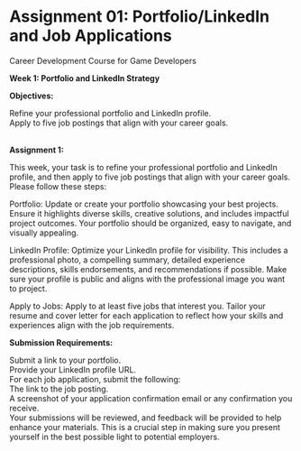 # Assignment 01: Portfolio/LinkedIn and Job Applications

<p>Career Development Course for Game Developers</p>
<p><strong>Week 1: Portfolio and LinkedIn Strategy</strong></p>
<p><strong>Objectives:</strong></p>
<p>Refine your professional portfolio and LinkedIn profile.<br>Apply to five job postings that align with your career goals.</p>
<p><br><strong>Assignment 1:</strong></p>
<p>This week, your task is to refine your professional portfolio and LinkedIn profile, and then apply to five job postings that align with your career goals. Please follow these steps:</p>
<p>Portfolio: Update or create your portfolio showcasing your best projects. Ensure it highlights diverse skills, creative solutions, and includes impactful project outcomes. Your portfolio should be organized, easy to navigate, and visually appealing.</p>
<p>LinkedIn Profile: Optimize your LinkedIn profile for visibility. This includes a professional photo, a compelling summary, detailed experience descriptions, skills endorsements, and recommendations if possible. Make sure your profile is public and aligns with the professional image you want to project.</p>
<p>Apply to Jobs: Apply to at least five jobs that interest you. Tailor your resume and cover letter for each application to reflect how your skills and experiences align with the job requirements.</p>
<p><strong>Submission Requirements:</strong></p>
<p>Submit a link to your portfolio.<br>Provide your LinkedIn profile URL.<br>For each job application, submit the following:<br>The link to the job posting.<br>A screenshot of your application confirmation email or any confirmation you receive.<br>Your submissions will be reviewed, and feedback will be provided to help enhance your materials. This is a crucial step in making sure you present yourself in the best possible light to potential employers.</p>